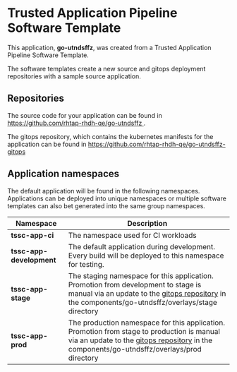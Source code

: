 # Trusted Application Pipeline Software Template

This application, **go-utndsffz**, was created from a Trusted Application Pipeline Software Template.

The software templates create a new source and gitops deployment repositories with a sample source application. 

## Repositories

The source code for your application can be found in [https://github.com/rhtap-rhdh-qe/go-utndsffz ](https://github.com/rhtap-rhdh-qe/go-utndsffz ).
 
The gitops repository, which contains the kubernetes manifests for the application can be found in 
[https://github.com/rhtap-rhdh-qe/go-utndsffz-gitops ](https://github.com/rhtap-rhdh-qe/go-utndsffz-gitops ) 

## Application namespaces 

The default application will be found in the following namespaces. Applications can be deployed into unique namespaces or multiple software templates can also bet generated into the same group namespaces.  

|  Namespace   |  Description   |  
| -------- | -------- |
| **tssc-app-ci** | The namespace used for CI workloads |
| **tssc-app-development** | The default application during development. Every build will be deployed to this namespace for testing. |
| **tssc-app-stage** | The staging namespace for this application. Promotion from development to stage is manual via an update to the [gitops repository](https://github.com/rhtap-rhdh-qe/go-utndsffz-gitops ) in the components/go-utndsffz/overlays/stage directory |
| **tssc-app-prod** | The production namespace for this application. Promotion from stage to production is manual via an update to the [gitops repository](https://github.com/rhtap-rhdh-qe/go-utndsffz-gitops ) in the components/go-utndsffz/overlays/prod directory |